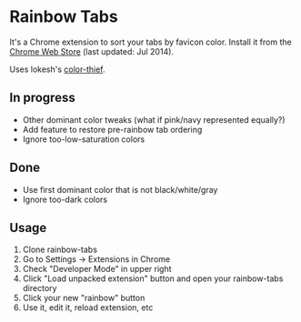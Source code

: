 # Rainbow Tabs

It's a Chrome extension to sort your tabs by favicon color. Install it from the [Chrome Web Store](https://chrome.google.com/webstore/detail/rainbow-tabs/khedhoedfamallgnpngiginbiffemgho) (last updated: Jul 2014).

Uses lokesh's [color-thief](https://github.com/lokesh/color-thief). 

## In progress
* Other dominant color tweaks (what if pink/navy represented equally?)
* Add feature to restore pre-rainbow tab ordering
* Ignore too-low-saturation colors

## Done
* Use first dominant color that is not black/white/gray
* Ignore too-dark colors

## Usage
1. Clone rainbow-tabs
2. Go to Settings -> Extensions in Chrome
3. Check "Developer Mode" in upper right
4. Click "Load unpacked extension" button and open your rainbow-tabs directory
5. Click your new "rainbow" button
6. Use it, edit it, reload extension, etc

